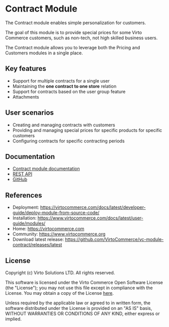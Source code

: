 # Contract Module

The Contract module enables simple personalization for customers.

The goal of this module is to provide special prices for some Virto Commerce customers, such as non-tech, not high skilled business users.

The Contract module allows you to leverage both the Pricing and Customers modules in a single place.

## Key features

* Support for multiple contracts for a single user
* Maintaining the **one contract to one store** relation
* Support for contracts based on the user group feature
* Attachments

## User scenarios

- Creating and managing contracts with customers
- Providing and managing special prices for specific products for specific customers
- Configuring contracts for specific contracting periods

## Documentation

- [Contract module documentation](https://docs.virtocommerce.org/platform/user-guide/contracts/overview/)
- [REST API](https://virtostart-demo-admin.govirto.com/docs/index.html?urls.primaryName=VirtoCommerce.Contracts)
- [GitHub](https://github.com/VirtoCommerce/vc-module-contract)


## References

- Deployment: https://virtocommerce.com/docs/latest/developer-guide/deploy-module-from-source-code/
- Installation: https://www.virtocommerce.com/docs/latest/user-guide/modules/
- Home: https://virtocommerce.com
- Community: https://www.virtocommerce.org
- Download latest release: https://github.com/VirtoCommerce/vc-module-contract/releases/latest

## License

Copyright (c) Virto Solutions LTD. All rights reserved.

This software is licensed under the Virto Commerce Open Software License (the "License"); you may not use this file except in compliance with the License. You may obtain a copy of the License [here](http://virtocommerce.com/opensourcelicense).

Unless required by the applicable law or agreed to in written form, the software distributed under the License is provided on an "AS IS" basis, WITHOUT WARRANTIES OR CONDITIONS OF ANY KIND, either express or implied.
